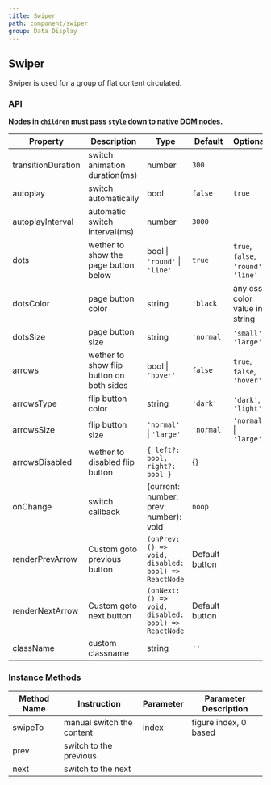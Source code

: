 ```yaml
---
title: Swiper
path: component/swiper
group: Data Display
---
```


## Swiper

Swiper is used for a group of flat content circulated.

### API

**Nodes in `children` must pass `style` down to native DOM nodes.**

| Property           | Description                              | Type                                  | Default        | Optional                      |
| ------------------ | ---------------------------------------- | ------------------------------------- | -------------- | ----------------------------- |
| transitionDuration | switch animation duration(ms)            | number                                | `300`          |                               |
| autoplay           | switch automatically                     | bool                                  | `false`        | `true`                        |
| autoplayInterval   | automatic switch interval(ms)            | number                                | `3000`         |                               |
| dots               | wether to show the page button below     | bool \| `'round'` \| `'line'`  | `true`     | `true`, `false`, `'round'`, `'line'`                        |
| dotsColor          | page button color                        | string                                | `'black'`      | any css color value in string |
| dotsSize           | page button size                         | string                                | `'normal'`     | `'small'`, `'large'`          |
| arrows             | wether to show flip button on both sides | bool \| `'hover'`    | `false`    | `true`, `false`, `'hover'`       |                          |
| arrowsType         | flip button color                        | string                                | `'dark'`       | `'dark'`, `'light'`           |
| arrowsSize         | flip button size       |	`'normal'` \| `'large'`  | `'normal'` | `'normal'` \| `'large'`
| arrowsDisabled     | wether to disabled flip button |	`{ left?: bool, right?: bool }`  | {} | 
| onChange           | switch callback                          | (current: number, prev: number): void | `noop`         |                               |
| renderPrevArrow    | Custom goto previous button              | `(onPrev: () => void, disabled: bool) => ReactNode`   | Default button |                               |
| renderNextArrow    | Custom goto next button                  | `(onNext: () => void, disabled: bool) => ReactNode`   | Default button |                               |
| className          | custom classname                         | string                                | `''`           |                               |

### Instance Methods

| Method Name | Instruction               | Parameter | Parameter Description |
| ----------- | ------------------------- | --------- | --------------------- |
| swipeTo     | manual switch the content | index     | figure index, 0 based |
| prev        | switch to the previous    |           |                       |
| next        | switch to the next        |           |                       |

<style>
.swiper-demo-container {
	display: flex;
}
.swiper-demo-simple {
	height: 150px;
	width: 300px;
	background: #FAFAFA;
	margin-right: 10px;
}
.swiper-demo-simple-h {
	text-align: center;
	background: #CCC;
	font-family: Avenir-BlackOblique;
	font-size: 48px;
	color: #FFFFFF;
	line-height: 150px;
	font-weight: 900;
}
.swiper-demo-simple-text {
	margin-top: 10px;
}
.swiper-demo-btn-group {
	margin-top: 20px;
}
.no-flex {
	display: block !important;
}
</style>
